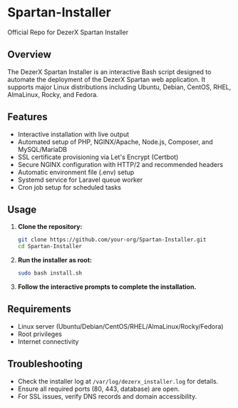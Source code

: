 # Spartan-Installer

Official Repo for DezerX Spartan Installer

## Overview

The DezerX Spartan Installer is an interactive Bash script designed to automate the deployment of the DezerX Spartan web application. It supports major Linux distributions including Ubuntu, Debian, CentOS, RHEL, AlmaLinux, Rocky, and Fedora.

## Features

- Interactive installation with live output
- Automated setup of PHP, NGINX/Apache, Node.js, Composer, and MySQL/MariaDB
- SSL certificate provisioning via Let's Encrypt (Certbot)
- Secure NGINX configuration with HTTP/2 and recommended headers
- Automatic environment file (.env) setup
- Systemd service for Laravel queue worker
- Cron job setup for scheduled tasks

## Usage

1. **Clone the repository:**

   ```bash
   git clone https://github.com/your-org/Spartan-Installer.git
   cd Spartan-Installer
   ```

2. **Run the installer as root:**

   ```bash
   sudo bash install.sh
   ```

3. **Follow the interactive prompts to complete the installation.**

## Requirements

- Linux server (Ubuntu/Debian/CentOS/RHEL/AlmaLinux/Rocky/Fedora)
- Root privileges
- Internet connectivity

## Troubleshooting

- Check the installer log at `/var/log/dezerx_installer.log` for details.
- Ensure all required ports (80, 443, database) are open.
- For SSL issues, verify DNS records and domain accessibility.
